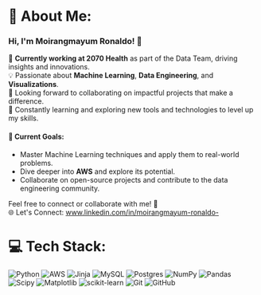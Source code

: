 # 💫 About Me:
### Hi, I'm Moirangmayum Ronaldo! 👋  

🚀 **Currently working at 2070 Health** as part of the Data Team, driving insights and innovations.  
💡 Passionate about **Machine Learning**, **Data Engineering**, and **Visualizations**.  
🤝 Looking forward to collaborating on impactful projects that make a difference.  
🌱 Constantly learning and exploring new tools and technologies to level up my skills.  


#### 🎯 Current Goals:  
- Master Machine Learning techniques and apply them to real-world problems.  
- Dive deeper into **AWS** and explore its potential.  
- Collaborate on open-source projects and contribute to the data engineering community.  

Feel free to connect or collaborate with me! 🚀  
🌐 Let's Connect: www.linkedin.com/in/moirangmayum-ronaldo-





# 💻 Tech Stack:
![Python](https://img.shields.io/badge/python-3670A0?style=for-the-badge&logo=python&logoColor=ffdd54) ![AWS](https://img.shields.io/badge/AWS-%23FF9900.svg?style=for-the-badge&logo=amazon-aws&logoColor=white)  ![Jinja](https://img.shields.io/badge/jinja-white.svg?style=for-the-badge&logo=jinja&logoColor=black) ![MySQL](https://img.shields.io/badge/mysql-4479A1.svg?style=for-the-badge&logo=mysql&logoColor=white) ![Postgres](https://img.shields.io/badge/postgres-%23316192.svg?style=for-the-badge&logo=postgresql&logoColor=white) ![NumPy](https://img.shields.io/badge/numpy-%23013243.svg?style=for-the-badge&logo=numpy&logoColor=white) ![Pandas](https://img.shields.io/badge/pandas-%23150458.svg?style=for-the-badge&logo=pandas&logoColor=white) ![Scipy](https://img.shields.io/badge/SciPy-%230C55A5.svg?style=for-the-badge&logo=scipy&logoColor=%white) ![Matplotlib](https://img.shields.io/badge/Matplotlib-%23ffffff.svg?style=for-the-badge&logo=Matplotlib&logoColor=black) ![scikit-learn](https://img.shields.io/badge/scikit--learn-%23F7931E.svg?style=for-the-badge&logo=scikit-learn&logoColor=white) ![Git](https://img.shields.io/badge/git-%23F05033.svg?style=for-the-badge&logo=git&logoColor=white) ![GitHub](https://img.shields.io/badge/github-%23121011.svg?style=for-the-badge&logo=github&logoColor=white)
